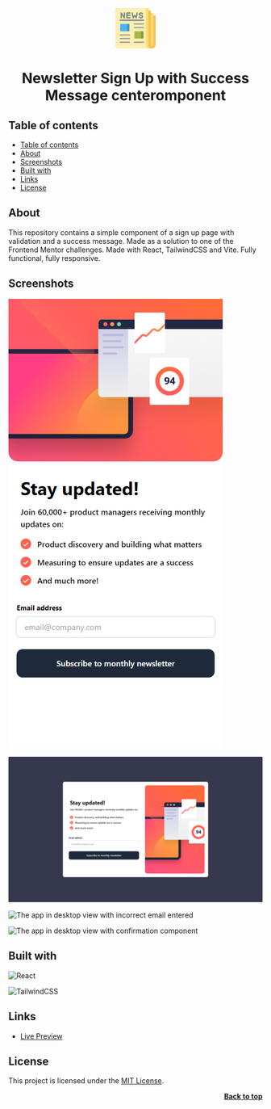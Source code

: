 <a name="readme-top"></a>

<div align="center">
  <a href="https://github.com/seesmof/">
    <img src="./public/logo.png" alt="Logo" height="80">
  </a>

<h1 align="center">Newsletter Sign Up with Success Message centeromponent</h1>
</div>

## Table of contents

- [Table of contents](#table-of-contents)
- [About](#about)
- [Screenshots](#screenshots)
- [Built with](#built-with)
- [Links](#links)
- [License](#license)

## About

This repository contains a simple component of a sign up page with validation and a success message. Made as a solution to one of the Frontend Mentor challenges. Made with React, TailwindCSS and Vite. Fully functional, fully responsive.

## Screenshots

![The app in mobile view](./public/mobile.png)

![The app in desktop view](./public/desktop.png)

![The app in desktop view with incorrect email entered](./public/desktop-active-error.png.png)

![The app in desktop view with confirmation component](./public/desktop-confirmation.png.png)

## Built with

![React](https://img.shields.io/badge/react-%2320232a.svg?style=for-the-badge&logo=react&logoColor=%2361DAFB)

![TailwindCSS](https://img.shields.io/badge/tailwindcss-%2338B2AC.svg?style=for-the-badge&logo=tailwind-css&logoColor=white)

## Links

- [Live Preview](https://seesmof.github.io/newsletter-sign-up-with-success-message-component/)

## License

This project is licensed under the [MIT License](./LICENSE).

<p align="right"><a href="#readme-top"><strong>Back to top</strong></a></p>
